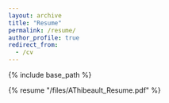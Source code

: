 ```yaml
---
layout: archive
title: "Resume"
permalink: /resume/
author_profile: true
redirect_from:
  - /cv
---
```


{% include base_path %}

{% resume "/files/AThibeault_Resume.pdf" %}

